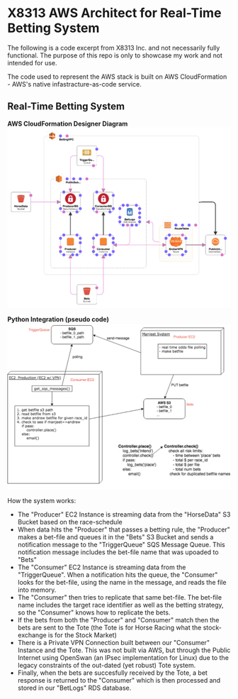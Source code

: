 # X8313 AWS Architect for Real-Time Betting System
The following is a code excerpt from X8313 Inc. and not necessarily fully functional. The purpose of this repo is only to showcase my work and not intended for use.

The code used to represent the AWS stack is built on AWS CloudFormation - AWS's native infastracture-as-code service.

## Real-Time Betting System

**AWS CloudFormation Designer Diagram**
![rt-betting-diagram](https://github.com/kulidje/x8313-aws-infrastructure-as-code/blob/master/pics/RTBetting-designer.png)

**Python Integration (pseudo code)**
![rt-betting](https://github.com/kulidje/x8313-aws-infrastructure-as-code/blob/master/pics/rt-betting.png)

How the system works:

- The "Producer" EC2 Instance is streaming data from the "HorseData" S3 Bucket based on the race-schedule
- When data hits the "Producer" that passes a betting rule, the "Producer" makes a bet-file and queues it in the "Bets" S3 Bucket and sends a notification message to the "TriggerQueue" SQS Message Queue. This notification message includes the bet-file name that was upoaded to "Bets"
- The "Consumer" EC2 Instance is streaming data from the "TriggerQueue". When a notification hits the queue, the "Consumer" looks for the bet-file, using the name in the message, and reads the file into memory. 
- The "Consumer" then tries to replicate that same bet-file. The bet-file name includes the target race identifier as well as the betting strategy, so the "Consumer" knows how to replicate the bets. 
- If the bets from both the "Producer" and "Consumer" match then the bets are sent to the Tote (the Tote is for Horse Racing what the stock-exchange is for the Stock Market)
- There is a Private VPN Connection built between our "Consumer" Instance and the Tote. This was not built via AWS, but through the Public Internet using OpenSwan (an IPsec implementation for Linux) due to the legacy constraints of the out-dated (yet robust) Tote system. 
- Finally, when the bets are succesfully received by the Tote, a bet response is returned to the "Consumer" which is then processed and stored in our "BetLogs" RDS database.
